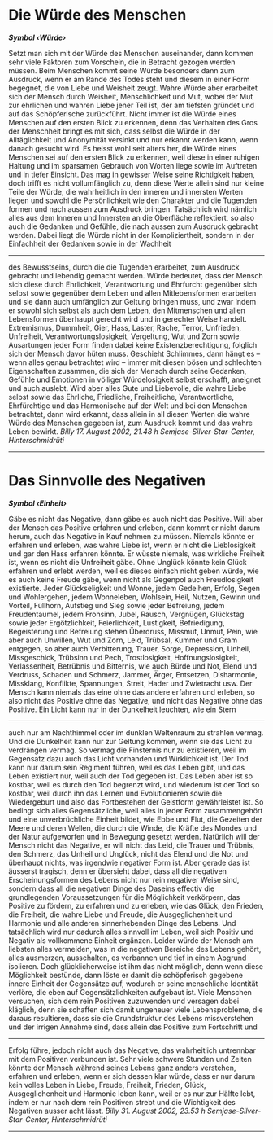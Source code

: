 # Die Würde des Menschen

**_Symbol ‹Würde›_**

Setzt man sich mit der Würde des Menschen auseinander, dann kommen
sehr viele Faktoren zum Vorschein, die in Betracht gezogen werden müssen.
Beim Menschen kommt seine Würde besonders dann zum Ausdruck, wenn
er am Rande des Todes steht und diesem in einer Form begegnet, die von
Liebe und Weisheit zeugt. Wahre Würde aber erarbeitet sich der Mensch
durch Weisheit, Menschlichkeit und Mut, wobei der Mut zur ehrlichen und
wahren Liebe jener Teil ist, der am tiefsten gründet und auf das Schöpferische
zurückführt.
Nicht immer ist die Würde eines Menschen auf den ersten Blick zu erkennen,
denn das Verhalten des Gros der Menschheit bringt es mit sich, dass selbst
die Würde in der Alltäglichkeit und Anonymität versinkt und nur erkannt
werden kann, wenn danach gesucht wird. Es heisst wohl seit alters her, die
Würde eines Menschen sei auf den ersten Blick zu erkennen, weil diese in
einer ruhigen Haltung und im sparsamen Gebrauch von Worten liege sowie
im Auftreten und in tiefer Einsicht. Das mag in gewisser Weise seine Richtigkeit haben, doch trifft es nicht vollumfänglich zu, denn diese Werte allein
sind nur kleine Teile der Würde, die wahrheitlich in den inneren und
innersten Werten liegen und sowohl die Persönlichkeit wie den Charakter
und die Tugenden formen und nach aussen zum Ausdruck bringen. Tatsächlich wird nämlich alles aus dem Inneren und Innersten an die Oberfläche
reflektiert, so also auch die Gedanken und Gefühle, die nach aussen zum
Ausdruck gebracht werden. Dabei liegt die Würde nicht in der Kompliziertheit, sondern in der Einfachheit der Gedanken sowie in der Wachheit


-----

des Bewusstseins, durch die die Tugenden erarbeitet, zum Ausdruck gebracht
und lebendig gemacht werden.
Würde bedeutet, dass der Mensch sich diese durch Ehrlichkeit, Verantwortung und Ehrfurcht gegenüber sich selbst sowie gegenüber dem Leben und
allen Mitlebensformen erarbeiten und sie dann auch umfänglich zur Geltung
bringen muss, und zwar indem er sowohl sich selbst als auch dem Leben, den
Mitmenschen und allen Lebensformen überhaupt gerecht wird und in gerechter Weise handelt. Extremismus, Dummheit, Gier, Hass, Laster, Rache,
Terror, Unfrieden, Unfreiheit, Verantwortungslosigkeit, Vergeltung, Wut und
Zorn sowie Ausartungen jeder Form finden dabei keine Existenzberechtigung, folglich sich der Mensch davor hüten muss. Geschieht Schlimmes,
dann hängt es – wenn alles genau betrachtet wird – immer mit diesen bösen
und schlechten Eigenschaften zusammen, die sich der Mensch durch seine
Gedanken, Gefühle und Emotionen in völliger Würdelosigkeit selbst erschafft, aneignet und auch auslebt. Wird aber alles Gute und Liebevolle, die
wahre Liebe selbst sowie das Ehrliche, Friedliche, Freiheitliche, Verantwortliche, Ehrfürchtige und das Harmonische auf der Welt und bei den Menschen betrachtet, dann wird erkannt, dass allein in all diesen Werten die
wahre Würde des Menschen gegeben ist, zum Ausdruck kommt und das
wahre Leben bewirkt.
_Billy_
_17. August 2002, 21.48 h_
_Semjase-Silver-Star-Center, Hinterschmidrüti_


-----

# Das Sinnvolle des Negativen

**_Symbol ‹Einheit›_**

Gäbe es nicht das Negative, dann gäbe es auch nicht das Positive. Will aber
der Mensch das Positive erfahren und erleben, dann kommt er nicht darum
herum, auch das Negative in Kauf nehmen zu müssen. Niemals könnte er
erfahren und erleben, was wahre Liebe ist, wenn er nicht die Lieblosigkeit
und gar den Hass erfahren könnte. Er wüsste niemals, was wirkliche Freiheit
ist, wenn es nicht die Unfreiheit gäbe. Ohne Unglück könnte kein Glück
erfahren und erlebt werden, weil es dieses einfach nicht geben würde, wie es
auch keine Freude gäbe, wenn nicht als Gegenpol auch Freudlosigkeit
existierte. Jeder Glückseligkeit und Wonne, jedem Gedeihen, Erfolg, Segen
und Wohlergehen, jedem Wonneleben, Wohlsein, Heil, Nutzen, Gewinn und
Vorteil, Füllhorn, Aufstieg und Sieg sowie jeder Befreiung, jedem Freudentaumel, jedem Frohsinn, Jubel, Rausch, Vergnügen, Glückstag sowie jeder
Ergötzlichkeit, Feierlichkeit, Lustigkeit, Befriedigung, Begeisterung und Befreiung stehen Überdruss, Missmut, Unmut, Pein, wie aber auch Unwillen,
Wut und Zorn, Leid, Trübsal, Kummer und Gram entgegen, so aber auch
Verbitterung, Trauer, Sorge, Depression, Unheil, Missgeschick, Trübsinn
und Pech, Trostlosigkeit, Hoffnungslosigkeit, Verlassenheit, Betrübnis und
Bitternis, wie auch Bürde und Not, Elend und Verdruss, Schaden und
Schmerz, Jammer, Ärger, Entsetzen, Disharmonie, Missklang, Konflikte,
Spannungen, Streit, Hader und Zwietracht usw.
Der Mensch kann niemals das eine ohne das andere erfahren und erleben,
so also nicht das Positive ohne das Negative, und nicht das Negative ohne
das Positive. Ein Licht kann nur in der Dunkelheit leuchten, wie ein Stern


-----

auch nur am Nachthimmel oder im dunklen Weltenraum zu strahlen vermag. Und die Dunkelheit kann nur zur Geltung kommen, wenn sie das
Licht zu verdrängen vermag. So vermag die Finsternis nur zu existieren, weil
im Gegensatz dazu auch das Licht vorhanden und Wirklichkeit ist. Der Tod
kann nur darum sein Regiment führen, weil es das Leben gibt, und das
Leben existiert nur, weil auch der Tod gegeben ist. Das Leben aber ist so
kostbar, weil es durch den Tod begrenzt wird, und wiederum ist der Tod so
kostbar, weil durch ihn das Lernen und Evolutionieren sowie die Wiedergeburt und also das Fortbestehen der Geistform gewährleistet ist. So bedingt
sich alles Gegensätzliche, weil alles in jeder Form zusammengehört und eine
unverbrüchliche Einheit bildet, wie Ebbe und Flut, die Gezeiten der Meere
und deren Wellen, die durch die Winde, die Kräfte des Mondes und der
Natur aufgeworfen und in Bewegung gesetzt werden.
Natürlich will der Mensch nicht das Negative, er will nicht das Leid, die
Trauer und Trübnis, den Schmerz, das Unheil und Unglück, nicht das Elend
und die Not und überhaupt nichts, was irgendwie negativer Form ist. Aber
gerade das ist äusserst tragisch, denn er übersieht dabei, dass all die negativen
Erscheinungsformen des Lebens nicht nur rein negativer Weise sind, sondern
dass all die negativen Dinge des Daseins effectiv die grundlegenden Voraussetzungen für die Möglichkeit verkörpern, das Positive zu fördern, zu erfahren und zu erleben, wie das Glück, den Frieden, die Freiheit, die wahre
Liebe und Freude, die Ausgeglichenheit und Harmonie und alle anderen
sinnerhebenden Dinge des Lebens. Und tatsächlich wird nur dadurch alles
sinnvoll im Leben, weil sich Positiv und Negativ als vollkommene Einheit
ergänzen.
Leider würde der Mensch am liebsten alles vermeiden, was in die negativen
Bereiche des Lebens gehört, alles ausmerzen, ausschalten, es verbannen und
tief in einem Abgrund isolieren. Doch glücklicherweise ist ihm das nicht
möglich, denn wenn diese Möglichkeit bestünde, dann löste er damit die
schöpferisch gegebene innere Einheit der Gegensätze auf, wodurch er seine
menschliche Identität verlöre, die eben auf Gegensätzlichkeiten aufgebaut
ist.
Viele Menschen versuchen, sich dem rein Positiven zuzuwenden und versagen
dabei kläglich, denn sie schaffen sich damit ungeheuer viele Lebensprobleme,
die daraus resultieren, dass sie die Grundstruktur des Lebens missverstehen
und der irrigen Annahme sind, dass allein das Positive zum Fortschritt und


-----

Erfolg führe, jedoch nicht auch das Negative, das wahrheitlich untrennbar
mit dem Positiven verbunden ist. Sehr viele schwere Stunden und Zeiten
könnte der Mensch während seines Lebens ganz anders verstehen, erfahren
und erleben, wenn er sich dessen klar würde, dass er nur darum kein volles
Leben in Liebe, Freude, Freiheit, Frieden, Glück, Ausgeglichenheit und
Harmonie leben kann, weil er es nur zur Hälfte lebt, indem er nur nach dem
rein Positiven strebt und die Wichtigkeit des Negativen ausser acht lässt.
_Billy_
_31. August 2002, 23.53 h_
_Semjase-Silver-Star-Center, Hinterschmidrüti_


-----

